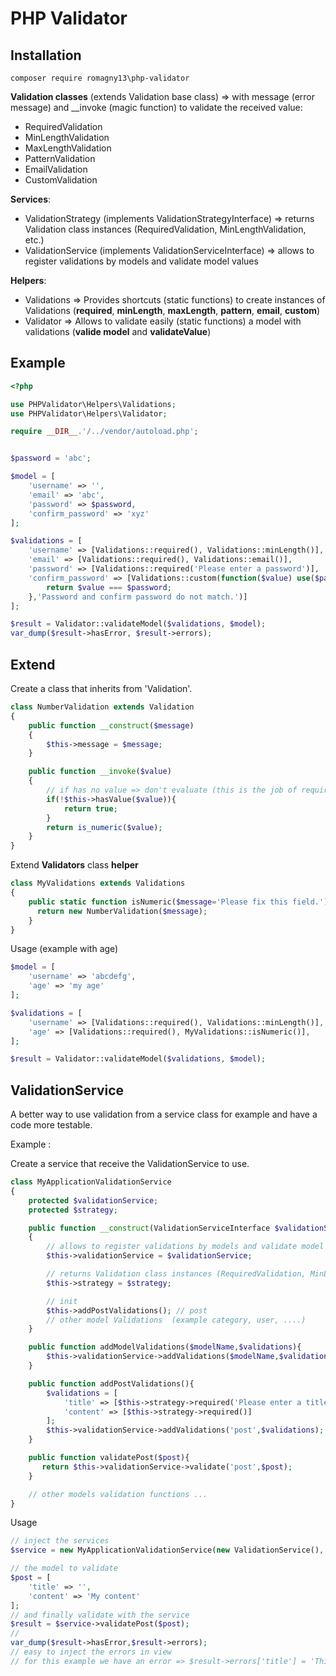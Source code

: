 # PHP Validator


## Installation

```
composer require romagny13\php-validator
```

**Validation classes** (extends Validation base class) => with message (error message) and __invoke (magic function) to validate the received value:
* RequiredValidation
* MinLengthValidation
* MaxLengthValidation
* PatternValidation
* EmailValidation
* CustomValidation

**Services**:
* ValidationStrategy (implements ValidationStrategyInterface) => returns Validation class instances (RequiredValidation, MinLengthValidation, etc.)
* ValidationService (implements ValidationServiceInterface) => allows to register validations by models and validate model values

**Helpers**:
* Validations => Provides shortcuts (static functions) to create instances of Validations (**required**, **minLength**, **maxLength**, **pattern**, **email**, **custom**)
* Validator => Allows to validate easily (static functions) a model with validations  (**valide model** and **validateValue**)


## Example

```php
<?php

use PHPValidator\Helpers\Validations;
use PHPValidator\Helpers\Validator;

require __DIR__.'/../vendor/autoload.php';


$password = 'abc';

$model = [
    'username' => '',
    'email' => 'abc',
    'password' => $password,
    'confirm_password' => 'xyz'
];

$validations = [
    'username' => [Validations::required(), Validations::minLength()],
    'email' => [Validations::required(), Validations::email()],
    'password' => [Validations::required('Please enter a password')],
    'confirm_password' => [Validations::custom(function($value) use($password){
        return $value === $password;
    },'Password and confirm password do not match.')]
];

$result = Validator::validateModel($validations, $model);
var_dump($result->hasError, $result->errors);

```

## Extend

Create a class that inherits from 'Validation'.

```php
class NumberValidation extends Validation
{
    public function __construct($message)
    {
        $this->message = $message;
    }

    public function __invoke($value)
    {
        // if has no value => don't evaluate (this is the job of required validation)
        if(!$this->hasValue($value)){
            return true;
        }
        return is_numeric($value);
    }
}
```

Extend **Validators** class **helper**

```php
class MyValidations extends Validations
{
    public static function isNumeric($message='Please fix this field.'){
      return new NumberValidation($message);
    }
}
```

Usage (example with age)

```php
$model = [
    'username' => 'abcdefg',
    'age' => 'my age'
];

$validations = [
    'username' => [Validations::required(), Validations::minLength()],
    'age' => [Validations::required(), MyValidations::isNumeric()],
];

$result = Validator::validateModel($validations, $model);
```

## ValidationService

A better way to use validation from a service class for example and have a code more testable.

Example :

Create a service that receive the ValidationService to use.

```php
class MyApplicationValidationService
{
    protected $validationService;
    protected $strategy;

    public function __construct(ValidationServiceInterface $validationService, ValidationStrategyInterface $strategy)
    {
        // allows to register validations by models and validate model values
        $this->validationService = $validationService;

        // returns Validation class instances (RequiredValidation, MinLengthValidation, etc.)
        $this->strategy = $strategy;

        // init
        $this->addPostValidations(); // post
        // other model Validations  (example category, user, ....)
    }

    public function addModelValidations($modelName,$validations){
        $this->validationService->addValidations($modelName,$validations);
    }

    public function addPostValidations(){
        $validations = [
            'title' => [$this->strategy->required('Please enter a title'),$this->strategy->minLength()],
            'content' => [$this->strategy->required()]
        ];
        $this->validationService->addValidations('post',$validations);
    }

    public function validatePost($post){
       return $this->validationService->validate('post',$post);
    }

    // other models validation functions ...
}
```

Usage

```php
// inject the services
$service = new MyApplicationValidationService(new ValidationService(), new ValidationStrategy());

// the model to validate
$post = [
    'title' => '',
    'content' => 'My content'
];
// and finally validate with the service
$result = $service->validatePost($post);
//
var_dump($result->hasError,$result->errors);
// easy to inject the errors in view
// for this example we have an error => $result->errors['title'] = 'This field is required.'
```